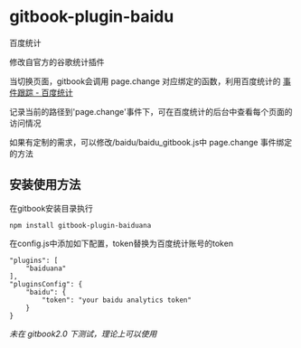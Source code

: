 gitbook-plugin-baidu
======================

百度统计

修改自官方的谷歌统计插件

当切换页面，gitbook会调用 page.change 对应绑定的函数，利用百度统计的 [事件跟踪 - 百度统计 ](http://tongji.baidu.com/open/api/more?p=guide_trackEvent)

记录当前的路径到'page.change'事件下，可在百度统计的后台中查看每个页面的访问情况

如果有定制的需求，可以修改/baidu/baidu_gitbook.js中 page.change 事件绑定的方法

## 安装使用方法

在gitbook安装目录执行

```
npm install gitbook-plugin-baiduana
```

在config.js中添加如下配置，token替换为百度统计账号的token

```
"plugins": [
    "baiduana"
],
"pluginsConfig": {
    "baidu": {
        "token": "your baidu analytics token"
    }
}
```

_未在 gitbook2.0 下测试，理论上可以使用_
